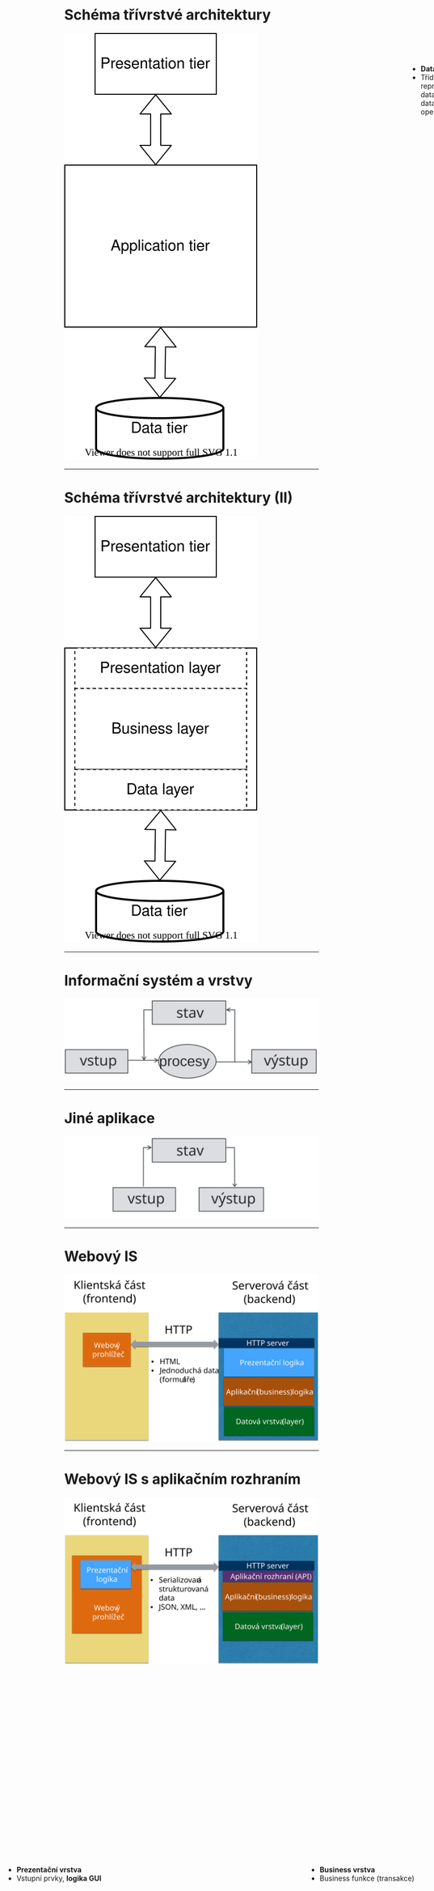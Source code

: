 # Schéma třívrstvé architektury
<!-- .slide: class="normal centered fullspace" data-transition="slide-in fade-out" -->

![Třívrstvá architektura](assets/3tier1.svg) <!-- .element: style="height:750px;margin:0;" -->

<div class="fragment box shadow" style="position:absolute;left:1200px;top:840px;padding:10px;">
Database server<br/>
(MySQL, Oracle, ...)
</div>

<div class="fragment box shadow" style="position:absolute;left:1200px;top:240px;padding:10px;">
Web browser
</div>

<div class="fragment box shadow" style="position:absolute;left:1200px;top:540px;padding:10px;">
Application server<br/>
(Java, .NET, ...)
</div>

<div class="fragment box shadow" style="position:absolute;right:1200px;top:320px;padding:10px;">
HTTP<br/>
(přenos dat, serializace)
</div>

<div class="fragment box shadow" style="position:absolute;right:1200px;top:780px;padding:10px;">
SQL<br/>
</div>

---

# Schéma třívrstvé architektury (II)
<!-- .slide: class="normal centered fullspace" data-transition="fade-in slide-out" -->

![Třívrstvá architektura](assets/3tier2.svg) <!-- .element: style="height:750px;margin:0;" -->

<div class="fragment box shadow" style="position:absolute;left:1200px;top:540px;padding:10px;">
Java, .NET, PHP ...<br/>
Různá rámcová řešení (framework)
</div>

<div class="fragment box shadow" style="position:absolute;left:1200px;top:240px;padding:10px;">
Tenčí nebo tlustší klient v prohlížeči
</div>

<div class="fragment box shadow" style="position:absolute;left:1200px;top:840px;padding:10px;">
Datový model (objektový, relační, ...)
</div>

---

# Informační systém a vrstvy

![Informační systém](assets/is1.svg) <!-- .element: style="height:350px;margin:150px auto;display:block" -->

<div class="fragment fade-in-then-out box shadow" style="position:absolute;left:900px;top:180px;padding:10px;">
<ul>
<li><strong>Data layer</strong></li>
<li>Třídy reprezentující data, databázové operace</li>
</ul>
</div>

<div class="fragment fade-in-then-out box shadow" style="position:absolute;left:700px;bottom:180px;padding:10px;">
<ul>
<li><strong>Business vrstva</strong></li>
<li>Business funkce (transakce)</li>
</ul>
</div>

<div class="fragment fade-in-then-out box shadow" style="position:absolute;left:100px;bottom:180px;padding:10px;">
<ul>
<li><strong>Prezentační vrstva</strong></li>
<li>Vstupní prvky, <b>logika GUI</b></li>
</ul>
</div>

<div class="fragment fade-in-then-out box shadow" style="position:absolute;left:1100px;bottom:180px;padding:10px;">
<ul>
<li><strong>Prezentační vrstva</strong></li>
<li>Zobrazení dat, <b>logika GUI</b></li>
</ul>
</div>

---

# Jiné aplikace

![Jiná aplikace](assets/nois.svg) <!-- .element: style="height:350px;margin:150px auto;display:block" -->

---

# Webový IS

<!-- .slide: class="normal centered fullspace" -->
![Graf funkce](assets/backend1.svg) <!-- .element: style="height:800px;margin:0;" -->


---

# Webový IS s aplikačním rozhraním

<!-- .slide: class="normal centered fullspace" -->
![Graf funkce](assets/backend2.svg) <!-- .element: style="height:800px;margin:0;" -->

